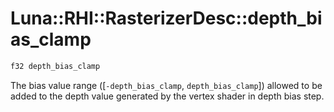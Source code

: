 # Luna::RHI::RasterizerDesc::depth_bias_clamp

```c++
f32 depth_bias_clamp
```

The bias value range ([`-depth_bias_clamp`, `depth_bias_clamp`]) allowed to be added to the depth value generated by the vertex shader in depth bias step. 

